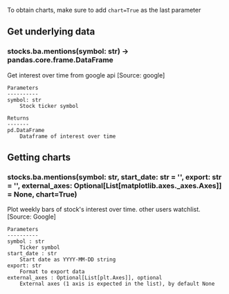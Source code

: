 To obtain charts, make sure to add `chart=True` as the last parameter

## Get underlying data 
### stocks.ba.mentions(symbol: str) -> pandas.core.frame.DataFrame

Get interest over time from google api [Source: google]

    Parameters
    ----------
    symbol: str
        Stock ticker symbol

    Returns
    -------
    pd.DataFrame
        Dataframe of interest over time

## Getting charts 
### stocks.ba.mentions(symbol: str, start_date: str = '', export: str = '', external_axes: Optional[List[matplotlib.axes._axes.Axes]] = None, chart=True)

Plot weekly bars of stock's interest over time. other users watchlist. [Source: Google]

    Parameters
    ----------
    symbol : str
        Ticker symbol
    start_date : str
        Start date as YYYY-MM-DD string
    export: str
        Format to export data
    external_axes : Optional[List[plt.Axes]], optional
        External axes (1 axis is expected in the list), by default None
